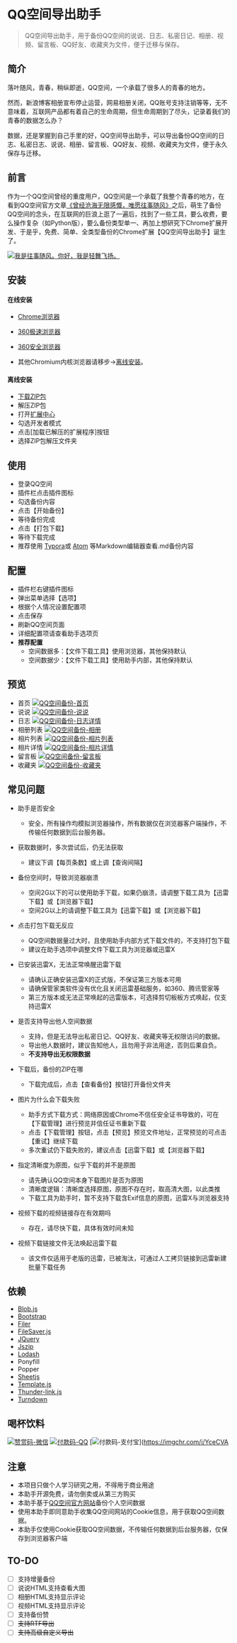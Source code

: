 # QQ空间导出助手

> QQ空间导出助手，用于备份QQ空间的说说、日志、私密日记、相册、视频、留言板、QQ好友、收藏夹为文件，便于迁移与保存。

## 简介

落叶随风，青春，稍纵即逝，QQ空间，一个承载了很多人的青春的地方。

然而，新浪博客相册宣布停止运营，网易相册关闭，QQ账号支持注销等等，无不意味着，互联网产品都有着自己的生命周期，但生命周期到了尽头，记录着我们的青春的数据怎么办？

数据，还是掌握到自己手里的好，QQ空间导出助手，可以导出备份QQ空间的日志、私密日志、说说、相册、留言板、QQ好友、视频、收藏夹为文件，便于永久保存与迁移。

## 前言
作为一个QQ空间曾经的重度用户，QQ空间是一个承载了我整个青春的地方，在看到QQ空间官方文章[《曾经沧海无限感慨，唯愿往事随风》](https://user.qzone.qq.com/20050606/blog/1559786793)之后，萌生了备份QQ空间的念头，在互联网的巨浪上逛了一遍后，找到了一些工具，要么收费，要么操作复杂（如Python版），要么备份类型单一、再加上想研究下Chrome扩展开发、于是乎，免费、简单、全类型备份的Chrome扩展【QQ空间导出助手】诞生了。

[![我是往事随风。你好，我是轻舞飞扬。](https://s1.ax1x.com/2020/05/16/YcekPP.gif)](https://v.qq.com/x/page/f08719wqfd0.html)

## 安装
#### 在线安装
- [Chrome浏览器](https://chrome.google.com/webstore/detail/aofadimegphfgllgjblddapiaojbglhf)

- [360极速浏览器](https://ext.chrome.360.cn/webstore/detail/dboplopmhoafmbcbmcecapkmcodhcegh)

- [360安全浏览器](https://ext.se.360.cn/webstore/detail/dboplopmhoafmbcbmcecapkmcodhcegh)

- 其他Chromium内核浏览器请移步->[离线安装](#离线安装)。

#### 离线安装
- [下载ZIP包](https://github.com/ShunCai/QZoneExport/releases/latest)
- 解压ZIP包
- 打开[扩展中心](chrome://extensions)
- 勾选开发者模式
- 点击[加载已解压的扩展程序]按钮
- 选择ZIP包解压文件夹

## 使用
- 登录QQ空间  
- 插件栏点击插件图标  
- 勾选备份内容  
- 点击【开始备份】
- 等待备份完成  
- 点击【打包下载】  
- 等待下载完成  
- 推荐使用 [Typora](https://www.typora.io/)或 [Atom](https://atom.io/) 等Markdown编辑器查看.md备份内容


## 配置
- 插件栏右键插件图标
- 弹出菜单选择【选项】  
- 根据个人情况设置配置项
- 点击保存
- 刷新QQ空间页面
- 详细配置项请查看助手选项页
- **推荐配置**
    - 空间数据多：【文件下载工具】使用浏览器，其他保持默认
    - 空间数据少：【文件下载工具】使用助手内部，其他保持默认

## 预览
- 首页
[![QQ空间备份-首页](https://s1.ax1x.com/2020/05/16/YcZPpT.png)](https://imgchr.com/i/YcZPpT)
- 说说
[![QQ空间备份-说说](https://s1.ax1x.com/2020/05/16/YcVx7n.png)](https://imgchr.com/i/YcVx7n)
- 日志
[![QQ空间备份-日志详情](https://s1.ax1x.com/2020/05/16/YcZ9hV.png)](https://imgchr.com/i/YcZ9hV)
- 相册列表
[![QQ空间备份-相册](https://s1.ax1x.com/2020/05/16/YcZkX4.png)](https://imgchr.com/i/YcZkX4)
- 相片列表
[![QQ空间备份-相片列表](https://s1.ax1x.com/2020/05/16/YcZi1U.png)](https://imgchr.com/i/YcZi1U)
- 相片详情
[![QQ空间备份-相片详情](https://s1.ax1x.com/2020/05/16/YcZFcF.png)](https://imgchr.com/i/YcZFcF)
- 留言板
[![QQ空间备份-留言板](https://s1.ax1x.com/2020/05/16/YcZSkq.png)](https://imgchr.com/i/YcZSkq)
- 收藏夹
[![QQ空间备份-收藏夹](https://s1.ax1x.com/2020/05/16/YcZpt0.png)](https://imgchr.com/i/YcZpt0)

## 常见问题    
- 助手是否安全
    - 安全，所有操作均模拟浏览器操作，所有数据仅在浏览器客户端操作，不传输任何数据到后台服务器。


- 获取数据时，多次尝试后，仍无法获取
    - 建议下调【每页条数】或上调【查询间隔】


- 备份空间时，导致浏览器崩溃
    - 空间2G以下的可以使用助手下载，如果仍崩溃，请调整下载工具为【迅雷下载】或【浏览器下载】
    - 空间2G以上的请调整下载工具为【迅雷下载】或【浏览器下载】


- 点击打包下载无反应
    - QQ空间数据量过大时，且使用助手内部方式下载文件的，不支持打包下载
    - 建议在助手选项中调整文件下载工具为浏览器或迅雷X


- 已安装迅雷X，无法正常唤醒迅雷下载
    - 请确认正确安装迅雷X的正式版，不保证第三方版本可用
    - 请确保管家类软件没有优化且关闭迅雷基础服务，如360、腾讯管家等
    - 第三方版本或无法正常唤起的迅雷版本，可选择剪切板板方式唤起，仅支持迅雷X


- 是否支持导出他人空间数据
    - 支持，但是无法导出私密日记、QQ好友、收藏夹等无权限访问的数据。
    - 导出他人数据时，建议告知他人，且勿用于非法用途，否则后果自负。
    - **不支持导出无权限数据**


- 下载后，备份的ZIP在哪
    - 下载完成后，点击【查看备份】按钮打开备份文件夹


- 图片为什么会下载失败
    - 助手方式下载方式：网络原因或Chrome不信任安全证书导致的，可在【下载管理】进行预览并信任证书重新下载
    - 点击【下载管理】按钮，点击【预览】预览文件地址，正常预览的可点击【重试】继续下载
    - 多次重试仍下载失败的，建议点击【迅雷下载】或【浏览器下载】


- 指定清晰度为原图，似乎下载的并不是原图
    - 请先确认QQ空间本身下载图片是否为原图
    - 清晰度逻辑：清晰度选择原图，原图不存在时，取高清大图，以此类推
    - 下载工具为助手时，暂不支持下载含Exif信息的原图，迅雷X与浏览器支持


- 视频下载的视频链接存在有效期吗
    - 存在，请尽快下载，具体有效时间未知


- 视频下载链接文件无法唤起迅雷下载
    - 该文件仅适用于老版的迅雷，已被淘汰，可通过人工拷贝链接到迅雷新建批量下载任务

## 依赖
- [Blob.js](https://note.youdao.com/)
- [Bootstrap](https://github.com/twbs/bootstrap)
- [Filer](https://github.com/filerjs/filer)
- [FileSaver.js](https://github.com/eligrey/FileSaver.js)
- [JQuery](https://github.com/jquery/jquery)
- [Jszip](https://raw.github.com/Stuk/jszip)
- [Lodash](https://github.com/lodash/lodash)
- Ponyfill
- Popper
- [Sheetjs](https://github.com/sheetjs/sheetjs)
- [Template.js](https://github.com/yanhaijing/template.js)
- [Thunder-link.js](https://open.thunderurl.com/)
- [Turndown](https://github.com/domchristie/turndown)

## 喝杯饮料
[![赞赏码-微信](https://s1.ax1x.com/2020/05/16/YcePUI.png)](https://imgchr.com/i/YcePUI)
[![付款码-QQ](https://s1.ax1x.com/2020/05/16/Ycei5t.png)](https://imgchr.com/i/Ycei5t)
[![付款码-支付宝](https://s1.ax1x.com/2020/05/16/YceCVA.png)](https://imgchr.com/i/YceCVA

## 注意
- 本项目只做个人学习研究之用，不得用于商业用途
- 本助手开源免费，请勿倒卖或从第三方购买
- 本助手基于[QQ空间官方网站](https://qzone.qq.com/index.html)备份个人空间数据
- 使用本助手即同意助手收集QQ空间网站的Cookie信息，用于获取QQ空间数据。
- 本助手仅使用Cookie获取QQ空间数据，不传输任何数据到后台服务器，仅保存到浏览器客户端

## TO-DO
- [ ] 支持增量备份
- [ ] 说说HTML支持查看大图
- [ ] 相册HTML支持显示评论
- [ ] 视频HTML支持显示评论
- [ ] 支持备份赞
- [ ] ~~支持RTF导出~~
- [ ] ~~支持高级自定义导出~~